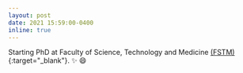 ```yaml
---
layout: post
date: 2021 15:59:00-0400
inline: true
---
```


Starting PhD at Faculty of Science, Technology and Medicine [(FSTM)](https://wwwen.uni.lu/fstm){:target="\_blank"}. :sparkles: :smile:

